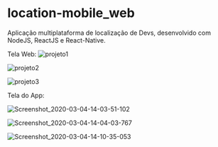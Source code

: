 # location-mobile_web
Aplicação multiplataforma de localização de Devs, desenvolvido com NodeJS, ReactJS e React-Native.

Tela Web: 
![projeto1](https://user-images.githubusercontent.com/55992886/75908113-4d7d9500-5e28-11ea-904c-2ff48aca14a9.jpg)

![projeto2](https://user-images.githubusercontent.com/55992886/75908123-51111c00-5e28-11ea-89d1-043f56de614b.jpg)

![projeto3](https://user-images.githubusercontent.com/55992886/75908129-52dadf80-5e28-11ea-93d0-a2188a66d514.jpg)

Tela do App:

![Screenshot_2020-03-04-14-03-51-102](https://user-images.githubusercontent.com/55992886/75908179-68500980-5e28-11ea-8a77-a13763b37588.jpeg)

![Screenshot_2020-03-04-14-04-03-767](https://user-images.githubusercontent.com/55992886/75908187-6ab26380-5e28-11ea-9d8d-7f17e3e1d2bc.jpeg)

![Screenshot_2020-03-04-14-10-35-053](https://user-images.githubusercontent.com/55992886/75908196-6dad5400-5e28-11ea-86f0-5eae0ce57f96.jpeg)
